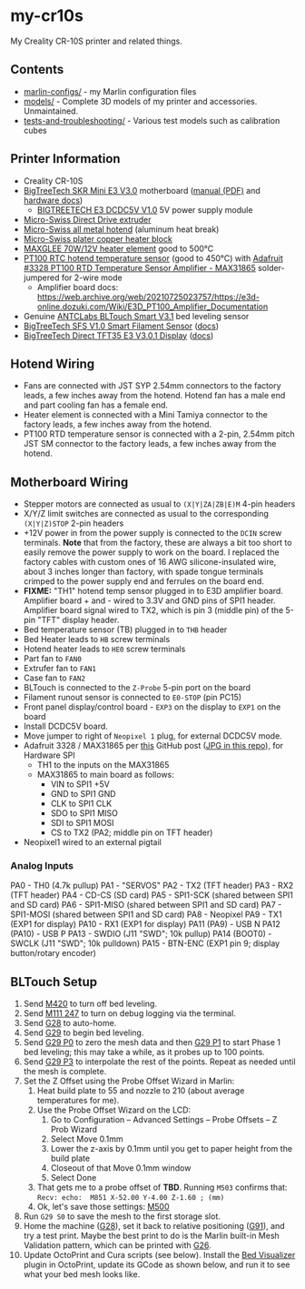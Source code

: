 # my-cr10s

My Creality CR-10S printer and related things.

## Contents

* [marlin-configs/](marlin-configs/) - my Marlin configuration files
* [models/](models/) - Complete 3D models of my printer and accessories. Unmaintained.
* [tests-and-troubleshooting/](tests-and-troubleshooting/) - Various test models such as calibration cubes

## Printer Information

* Creality CR-10S
* [BigTreeTech SKR Mini E3 V3.0](https://biqu.equipment/products/bigtreetech-skr-mini-e3-v2-0-32-bit-control-board-for-ender-3?variant=39982232174690) motherboard ([manual (PDF)](https://github.com/bigtreetech/BIGTREETECH-SKR-mini-E3/blob/master/hardware/BTT%20SKR%20MINI%20E3%20V3.0/Hardware/BTT%20SKR%20MINI%20E3%20V3.0%20user%20manual.pdf) and [hardware docs](https://github.com/bigtreetech/BIGTREETECH-SKR-mini-E3/tree/master/hardware/BTT%20SKR%20MINI%20E3%20V3.0/Hardware))
  * [BIGTREETECH E3 DCDC5V V1.0](https://biqu.equipment/products/bigtreetech-dcdc5v-v1-0-power-module-5v-for-skr-mini-e3-v1-2-skr-mini-e3-v3-0-32bit-control-board-rgb-light) 5V power supply module
* [Micro-Swiss Direct Drive extruder](https://store.micro-swiss.com/products/micro-swiss-direct-drive-extruder)
* [Micro-Swiss all metal hotend](https://store.micro-swiss.com/collections/all-metal-hotend-kits/products/all-metal-hotend-kit-for-cr-10) (aluminum heat break)
* [Micro-Swiss plater copper heater block](https://store.micro-swiss.com/collections/heater-blocks/products/micro-swiss-high-temperature-mk8-heater-block-upgrade)
* [MAXGLEE 70W/12V heater element](https://www.amazon.com/gp/product/B09LCDGH5Q/) good to 500°C
* [PT100 RTC hotend temperature sensor](https://www.amazon.com/gp/product/B08294HYVF/) (good to 450°C) with [Adafruit #3328 PT100 RTD Temperature Sensor Amplifier - MAX31865](https://www.adafruit.com/product/3328) solder-jumpered for 2-wire mode
  * Amplifier board docs: https://web.archive.org/web/20210725023757/https://e3d-online.dozuki.com/Wiki/E3D_PT100_Amplifier_Documentation
* Genuine [ANTCLabs BLTouch Smart V3.1](https://www.antclabs.com/bltouch-v3) bed leveling sensor
* [BigTreeTech SFS V1.0 Smart Filament Sensor](https://biqu.equipment/products/btt-sfs-v1-0-smart-filament-sensor-detection-stuck-blocking-filament-module?variant=31150666645602) ([docs](https://github.com/bigtreetech/smart-filament-detection-module))
* [BigTreeTech Direct TFT35 E3 V3.0.1 Display](https://biqu.equipment/products/btt-tft35-e3-v3-0-display-touch-screen-two-working-modes) ([docs](https://github.com/bigtreetech/BTT-TFT35-E3-V3.0))

## Hotend Wiring

* Fans are connected with JST SYP 2.54mm connectors to the factory leads, a few inches away from the hotend. Hotend fan has a male end and part cooling fan has a female end.
* Heater element is connected with a Mini Tamiya connector to the factory leads, a few inches away from the hotend.
* PT100 RTD temperature sensor is connected with a 2-pin, 2.54mm pitch JST SM connector to the factory leads, a few inches away from the hotend.

## Motherboard Wiring

* Stepper motors are connected as usual to `(X|Y|ZA|ZB|E)M` 4-pin headers
* X/Y/Z limit switches are connected as usual to the corresponding `(X|Y|Z)STOP` 2-pin headers
* +12V power in from the power supply is connected to the `DCIN` screw terminals. **Note** that from the factory, these are always a bit too short to easily remove the power supply to work on the board. I replaced the factory cables with custom ones of 16 AWG silicone-insulated wire, about 3 inches longer than factory, with spade tongue terminals crimped to the power supply end and ferrules on the board end.
* **FIXME:** "TH1" hotend temp sensor plugged in to E3D amplifier board. Amplifier board + and - wired to 3.3V and GND pins of SPI1 header. Amplifier board signal wired to TX2, which is pin 3 (middle pin) of the 5-pin "TFT" display header.
* Bed temperature sensor (TB) plugged in to `THB` header
* Bed Heater leads to `HB` screw terminals
* Hotend heater leads to `HE0` screw terminals
* Part fan to `FAN0`
* Extrufer fan to `FAN1`
* Case fan to `FAN2`
* BLTouch is connected to the `Z-Probe` 5-pin port on the board
* Filament runout sensor is connected to `E0-STOP` (pin PC15)
* Front panel display/control board - `EXP3` on the display to `EXP1` on the board
* Install DCDC5V board.
* Move jumper to right of `Neopixel 1` plug, for external DCDC5V mode.
* Adafruit 3328 / MAX31865 per [this](https://github.com/bigtreetech/BIGTREETECH-SKR-mini-E3/issues/476#issuecomment-751288272) GitHub post ([JPG in this repo](max31865.jpg)), for Hardware SPI
  * TH1 to the inputs on the MAX31865
  * MAX31865 to main board as follows:
    * VIN to SPI1 +5V
    * GND to SPI1 GND
    * CLK to SPI1 CLK
    * SDO to SPI1 MISO
    * SDI to SPI1 MOSI
    * CS to TX2 (PA2; middle pin on TFT header)
* Neopixel1 wired to an external pigtail

### Analog Inputs

PA0 - TH0 (4.7k pullup)
PA1 - "SERVOS"
PA2 - TX2 (TFT header)
PA3 - RX2 (TFT header)
PA4 - CD-CS (SD card)
PA5 - SPI1-SCK (shared between SPI1 and SD card)
PA6 - SPI1-MISO (shared between SPI1 and SD card)
PA7 - SPI1-MOSI (shared between SPI1 and SD card)
PA8 - Neopixel
PA9 - TX1 (EXP1 for display)
PA10 - RX1 (EXP1 for display)
PA11 (PA9) - USB N
PA12 (PA10) - USB P
PA13 - SWDIO (J11 "SWD"; 10k pullup)
PA14 (BOOT0) - SWCLK (J11 "SWD"; 10k pulldown)
PA15 - BTN-ENC (EXP1 pin 9; display button/rotary encoder)

## BLTouch Setup

1. Send [M420](https://marlinfw.org/docs/gcode/M420.html) to turn off bed leveling.
2. Send [M111 247](https://marlinfw.org/docs/gcode/M111.html) to turn on debug logging via the terminal.
3. Send [G28](https://marlinfw.org/docs/gcode/G028.html) to auto-home.
4. Send [G29](https://marlinfw.org/docs/gcode/G029.html) to begin bed leveling.
5. Send [G29 P0](https://marlinfw.org/docs/gcode/G029.html) to zero the mesh data and then [G29 P1](https://marlinfw.org/docs/gcode/G029.html) to start Phase 1 bed leveling; this may take a while, as it probes up to 100 points.
6. Send [G29 P3](https://marlinfw.org/docs/gcode/G029.html) to interpolate the rest of the points. Repeat as needed until the mesh is complete.
7. Set the Z Offset using the Probe Offset Wizard in Marlin:
    1. Heat build plate to 55 and nozzle to 210 (about average temperatures for me).
    2. Use the Probe Offset Wizard on the LCD:
        1. Go to Configuration – Advanced Settings – Probe Offsets – Z Prob Wizard
        2. Select Move 0.1mm
        3. Lower the z-axis by 0.1mm until you get to paper height from the build plate
        4. Closeout of that Move 0.1mm window
        5. Select Done
    3. That gets me to a probe offset of **TBD**. Running `M503` confirms that: `Recv: echo:  M851 X-52.00 Y-4.00 Z-1.60 ; (mm)`
    4. Ok, let's save those settings: [M500](https://marlinfw.org/docs/gcode/M500.html)
8. Run `G29 S0` to save the mesh to the first storage slot.
9. Home the machine ([G28](https://marlinfw.org/docs/gcode/G028.html)), set it back to relative positioning ([G91](https://marlinfw.org/docs/gcode/G091.html)), and try a test print. Maybe the best print to do is the Marlin built-in Mesh Validation pattern, which can be printed with [G26](https://marlinfw.org/docs/gcode/G026.html).
10. Update OctoPrint and Cura scripts (see below). Install the [Bed Visualizer](https://plugins.octoprint.org/plugins/bedlevelvisualizer/) plugin in OctoPrint, update its GCode as shown below, and run it to see what your bed mesh looks like.
